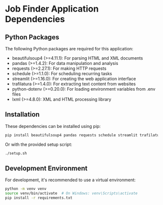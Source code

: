 # Job Finder Application Dependencies

## Python Packages
The following Python packages are required for this application:

- beautifulsoup4 (>=4.11.1): For parsing HTML and XML documents
- pandas (>=1.4.2): For data manipulation and analysis
- requests (>=2.27.1): For making HTTP requests
- schedule (>=1.1.0): For scheduling recurring tasks
- streamlit (>=1.16.0): For creating the web application interface
- trafilatura (>=1.4.0): For extracting text content from websites
- python-dotenv (>=0.20.0): For loading environment variables from .env files
- lxml (>=4.8.0): XML and HTML processing library

## Installation
These dependencies can be installed using pip:

```bash
pip install beautifulsoup4 pandas requests schedule streamlit trafilatura python-dotenv lxml
```

Or with the provided setup script:

```bash
./setup.sh
```

## Development Environment
For development, it's recommended to use a virtual environment:

```bash
python -m venv venv
source venv/bin/activate  # On Windows: venv\Scripts\activate
pip install -r requirements.txt
```
